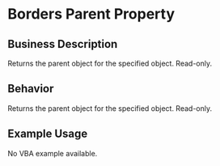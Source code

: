 # Borders Parent Property

## Business Description
Returns the parent object for the specified object. Read-only.

## Behavior
Returns the parent object for the specified object. Read-only.

## Example Usage
No VBA example available.